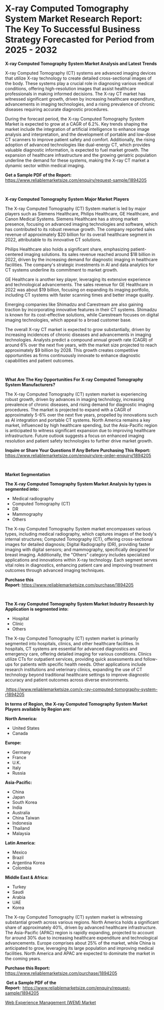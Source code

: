 <p><h1>X-ray Computed Tomography System Market Research Report: The Key To Successful Business Strategy Forecasted for Period from 2025 - 2032</h1></p><p><strong>X-ray Computed Tomography System Market Analysis and Latest Trends</strong></p>
<p><p>X-ray Computed Tomography (CT) systems are advanced imaging devices that utilize X-ray technology to create detailed cross-sectional images of the body. These systems play a crucial role in diagnosing various medical conditions, offering high-resolution images that assist healthcare professionals in making informed decisions. The X-ray CT market has witnessed significant growth, driven by increasing healthcare expenditure, advancements in imaging technologies, and a rising prevalence of chronic diseases requiring accurate diagnostic procedures.</p><p>During the forecast period, the X-ray Computed Tomography System Market is expected to grow at a CAGR of 6.2%. Key trends shaping the market include the integration of artificial intelligence to enhance image analysis and interpretation, and the development of portable and low-dose CT scanners to improve patient safety and comfort. Additionally, the rising adoption of advanced technologies like dual-energy CT, which provides valuable diagnostic information, is expected to fuel market growth. The expansion of healthcare infrastructure and the growing geriatric population underline the demand for these systems, making the X-ray CT market a dynamic sector within medical imaging.</p></p>
<p><strong>Get a Sample PDF of the Report:&nbsp;</strong> <a href="https://www.reliablemarketsize.com/enquiry/request-sample/1894205?utm_campaign=2005&utm_medium=2&utm_source=Github&utm_content=ia&utm_term=14012025&utm_id=x-ray-computed-tomography-system">https://www.reliablemarketsize.com/enquiry/request-sample/1894205</a></p>
<p>&nbsp;</p>
<p><strong>X-ray Computed Tomography System Major Market Players</strong></p>
<p><p>The X-ray Computed Tomography (CT) System market is led by major players such as Siemens Healthcare, Philips Healthcare, GE Healthcare, and Canon Medical Systems. Siemens Healthcare has a strong market presence, focusing on advanced imaging technologies and software, which has contributed to its robust revenue growth. The company reported sales revenue of approximately $20 billion for its overall healthcare segment in 2022, attributable to its innovative CT solutions.</p><p>Philips Healthcare also holds a significant share, emphasizing patient-centered imaging solutions. Its sales revenue reached around $18 billion in 2022, driven by the increasing demand for diagnostic imaging in healthcare facilities. The company's strategic investments in AI and data analytics for CT systems underline its commitment to market growth.</p><p>GE Healthcare is another key player, leveraging its extensive experience and technological advancements. The sales revenue for GE Healthcare in 2022 was about $19 billion, focusing on expanding its imaging portfolio, including CT systems with faster scanning times and better image quality.</p><p>Emerging companies like Shimadzu and Carestream are also gaining traction by incorporating innovative features in their CT systems. Shimadzu is known for its cost-effective solutions, while Carestream focuses on digital imaging technologies, which appeal to a broad customer base.</p><p>The overall X-ray CT market is expected to grow substantially, driven by increasing incidences of chronic diseases and advancements in imaging technologies. Analysts predict a compound annual growth rate (CAGR) of around 6% over the next five years, with the market size projected to reach approximately $9 billion by 2028. This growth creates competitive opportunities as firms continuously innovate to enhance diagnostic capabilities and patient outcomes.</p></p>
<p>&nbsp;</p>
<p><strong>What Are The Key Opportunities For X-ray Computed Tomography System Manufacturers?</strong></p>
<p><p>The X-ray Computed Tomography (CT) system market is experiencing robust growth, driven by advances in imaging technology, increasing prevalence of chronic diseases, and rising demand for diagnostic imaging procedures. The market is projected to expand with a CAGR of approximately 5-6% over the next five years, propelled by innovations such as AI integration and portable CT systems. North America remains a key market, influenced by high healthcare spending, but the Asia-Pacific region is anticipated to witness significant expansion due to improving healthcare infrastructure. Future outlook suggests a focus on enhanced imaging resolution and patient safety technologies to further drive market growth.</p></p>
<p><strong>Inquire or Share Your Questions If Any Before Purchasing This Report:</strong> <a href="https://www.reliablemarketsize.com/enquiry/pre-order-enquiry/1894205?utm_campaign=2005&utm_medium=2&utm_source=Github&utm_content=ia&utm_term=14012025&utm_id=x-ray-computed-tomography-system">https://www.reliablemarketsize.com/enquiry/pre-order-enquiry/1894205</a></p>
<p>&nbsp;</p>
<p><strong>Market Segmentation</strong></p>
<p><strong>The X-ray Computed Tomography System Market Analysis by types is segmented into:</strong></p>
<p><ul><li>Medical radiography</li><li>Computed Tomography (CT)</li><li>DR</li><li>Mammography</li><li>Others</li></ul></p>
<p><p>The X-ray Computed Tomography System market encompasses various types, including medical radiography, which captures images of the body's internal structures; Computed Tomography (CT), offering cross-sectional images for detailed diagnosis; Digital Radiography (DR), providing faster imaging with digital sensors; and mammography, specifically designed for breast imaging. Additionally, the "Others" category includes specialized applications and innovations within X-ray technology. Each segment serves vital roles in diagnostics, enhancing patient care and improving treatment outcomes through advanced imaging techniques.</p></p>
<p><strong>Purchase this Report:&nbsp;</strong><a href="https://www.reliablemarketsize.com/purchase/1894205?utm_campaign=2005&utm_medium=2&utm_source=Github&utm_content=ia&utm_term=14012025&utm_id=x-ray-computed-tomography-system">https://www.reliablemarketsize.com/purchase/1894205</a></p>
<p>&nbsp;</p>
<p><strong>The X-ray Computed Tomography System Market Industry Research by Application is segmented into:</strong></p>
<p><ul><li>Hospital</li><li>Clinic</li><li>Others</li></ul></p>
<p><p>The X-ray Computed Tomography (CT) system market is primarily segmented into hospitals, clinics, and other healthcare facilities. In hospitals, CT systems are essential for advanced diagnostics and emergency care, offering detailed imaging for various conditions. Clinics utilize CTs for outpatient services, providing quick assessments and follow-ups for patients with specific health needs. Other applications include research institutions and veterinary clinics, expanding the use of CT technology beyond traditional healthcare settings to improve diagnostic accuracy and patient outcomes across diverse environments.</p></p>
<p><a href="https://www.reliablemarketsize.com/x-ray-computed-tomography-system-r1894205?utm_campaign=2005&utm_medium=2&utm_source=Github&utm_content=ia&utm_term=14012025&utm_id=x-ray-computed-tomography-system">&nbsp;https://www.reliablemarketsize.com/x-ray-computed-tomography-system-r1894205</a></p>
<p><strong>In terms of Region, the X-ray Computed Tomography System Market Players available by Region are:</strong></p>
<p>
    <p> <strong> North America: </strong>
        <ul>
            <li>United States</li>
            <li>Canada</li>
        </ul>
        </p> 
    <p> <strong> Europe: </strong>
        <ul>
            <li>Germany</li>
            <li>France</li>
            <li>U.K.</li>
            <li>Italy</li>
            <li>Russia</li>
        </ul>
        </p> 
    <p> <strong> Asia-Pacific: </strong>
        <ul>
            <li>China</li>
            <li>Japan</li>
            <li>South Korea</li>
            <li>India</li>
            <li>Australia</li>
            <li>China Taiwan</li>
            <li>Indonesia</li>
            <li>Thailand</li>
            <li>Malaysia</li>
        </ul>
        </p> 
    <p> <strong> Latin America: </strong>
        <ul>
            <li>Mexico</li>
            <li>Brazil</li>
            <li>Argentina Korea</li>
            <li>Colombia</li>
        </ul>
        </p> 
    <p> <strong> Middle East & Africa: </strong>
        <ul>
            <li>Turkey</li>
            <li>Saudi</li>
            <li>Arabia</li>
            <li>UAE</li>
            <li>Korea</li>
        </ul>
    </p>
    </p>
<p><p>The X-ray Computed Tomography (CT) system market is witnessing substantial growth across various regions. North America holds a significant share of approximately 40%, driven by advanced healthcare infrastructure. The Asia-Pacific (APAC) region is rapidly expanding, projected to account for around 30% due to increasing healthcare expenditure and technological advancements. Europe comprises about 25% of the market, while China is anticipated to grow, leveraging its large population and improving medical facilities. North America and APAC are expected to dominate the market in the coming years.</p></p>
<p><strong>Purchase this Report: </strong><a href="https://www.reliablemarketsize.com/purchase/1894205?utm_campaign=2005&utm_medium=2&utm_source=Github&utm_content=ia&utm_term=14012025&utm_id=x-ray-computed-tomography-system">https://www.reliablemarketsize.com/purchase/1894205</a></p>
<p>&nbsp;<strong>Get a Sample PDF of the Report:&nbsp;&nbsp;</strong><a href="https://www.reliablemarketsize.com/enquiry/request-sample/1894205?utm_campaign=2005&utm_medium=2&utm_source=Github&utm_content=ia&utm_term=14012025&utm_id=x-ray-computed-tomography-system">https://www.reliablemarketsize.com/enquiry/request-sample/1894205</a></p>
<p><strong></strong></p>
<p><p><a href="https://github.com/lylyparadise/Market-Research-Report-List-5/blob/main/web-experience-management-wem-market.md?utm_campaign=2005&utm_medium=2&utm_source=Github&utm_content=ia&utm_term=14012025&utm_id=x-ray-computed-tomography-system">Web Experience Management (WEM) Market</a></p></p>